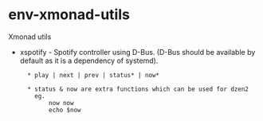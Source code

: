 env-xmonad-utils
================

Xmonad utils
    
* xspotify - Spotify controller using D-Bus.
    (D-Bus should be available by default as it is a dependency of systemd).
      
        * play | next | prev | status* | now*
        
        * status & now are extra functions which can be used for dzen2
          eg.
              now now
              echo $now
      
      

      
